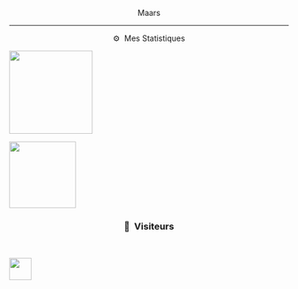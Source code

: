 <p align="center">Maars</p>

-----

<p align="center">⚙️ &nbsp;Mes Statistiques</p>
<div>
 <p align="center"></p>

<p align="left">
  <a href="https://github.com/Maars1337">
    <img height="150em" src="https://github-readme-stats-eight-theta.vercel.app/api?username=Maars1337&show_icons=true&theme=chartreuse-dark&include_all_commits=true&locale=fr"/>
    <div>
     <img height="120em" src="https://github-readme-stats.vercel.app/api/top-langs/?username=Maars1337&theme=chartreuse-dark"/>
  </a>
</p>

### <p align="center">👀 &nbsp;Visiteurs</p>
<br>
<p align="left">
  <img height="40em" src="https://profile-counter.glitch.me/Maars1337/count.svg" />
</p>
